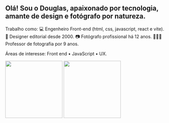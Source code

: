 ## Olá! Sou o Douglas, apaixonado por tecnologia, amante de design e fotógrafo por natureza.

Trabalho como: 
💻 Engenheiro Front-end (html, css, javascript, react e vite). 
📕 Designer editorial desde 2000. 
📷 Fotógrafo profissional há 12 anos. 
👨🏻‍🏫 Professor de fotografia por 9 anos.

Áreas de interesse: Front end • JavaScript • UX.

<div>
  <img height="180em" src="(https://github-readme-stats.vercel.app/api?username=douglasjose3&theme=radical_icons=true)" />
  <img height="180em" src="(https://github-readme-stats.vercel.app/api/top-langs/?username=douglasjose3&layout=compact)](https://github.com/douglasjose3/github-readme-stats)" />
</div>

<!---
![GitHub stats](https://github-readme-stats.vercel.app/api?username=douglasjose3&theme=radical_icons=true)
[![Top Langs](https://github-readme-stats.vercel.app/api/top-langs/?username=douglasjose3&layout=compact)](https://github.com/douglasjose3/github-readme-stats)
--->
